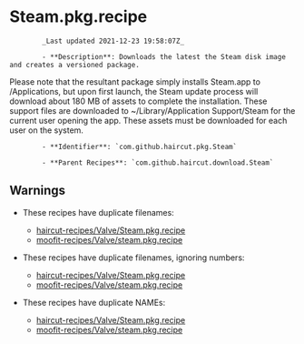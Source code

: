 # Steam.pkg.recipe

            _Last updated 2021-12-23 19:58:07Z_

            - **Description**: Downloads the latest the Steam disk image and creates a versioned package.

Please note that the resultant package simply installs Steam.app to /Applications, but upon first launch, the Steam update process will download about 180 MB of assets to complete the installation. These support files are downloaded to ~/Library/Application Support/Steam for the current user opening the app. These assets must be downloaded for each user on the system.

            - **Identifier**: `com.github.haircut.pkg.Steam`

            - **Parent Recipes**: `com.github.haircut.download.Steam`

## Warnings

- These recipes have duplicate filenames:
    - [haircut-recipes/Valve/Steam.pkg.recipe](/autopkg-dupe-tracker/haircut-recipes/Valve/Steam.pkg.recipe)
    - [moofit-recipes/Valve/steam.pkg.recipe](/autopkg-dupe-tracker/moofit-recipes/Valve/steam.pkg.recipe)

- These recipes have duplicate filenames, ignoring numbers:
    - [haircut-recipes/Valve/Steam.pkg.recipe](/autopkg-dupe-tracker/haircut-recipes/Valve/Steam.pkg.recipe)
    - [moofit-recipes/Valve/steam.pkg.recipe](/autopkg-dupe-tracker/moofit-recipes/Valve/steam.pkg.recipe)

- These recipes have duplicate NAMEs:
    - [haircut-recipes/Valve/Steam.pkg.recipe](/autopkg-dupe-tracker/haircut-recipes/Valve/Steam.pkg.recipe)
    - [moofit-recipes/Valve/steam.pkg.recipe](/autopkg-dupe-tracker/moofit-recipes/Valve/steam.pkg.recipe)